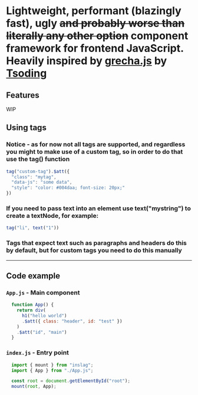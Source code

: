 # Lightweight, performant (blazingly fast), ugly ~~and probably worse than literally any other option~~ component framework for frontend JavaScript. Heavily inspired by [grecha.js](https://github.com/tsoding/grecha.js) by [Tsoding](https://github.com/tsoding)

## Features
WIP


## Using tags

### Notice - as for now not all tags are supported, and regardless you might to make use of a custom tag, so in order to do that use the tag() function

```js
tag("custom-tag").$att({
  "class": "mytag",
  "data-js": "some data",
  "style": "color: #004daa; font-size: 20px;"
})
```

### If you need to pass text into an element use text("mystring") to create a textNode, for example:
```js
tag("li", text("1"))
```
### Tags that expect text such as paragraphs and headers do this by default, but for custom tags you need to do this manually

<hr>

## Code example

### `App.js` - Main component
```js
  function App() {
    return div(
      h1("hello world")
      .$att({ class: "header", id: "test" })
    )
    .$att("id", "main")
  }
```
### `index.js` - Entry point
```js
  import { mount } from "inslag";
  import { App } from "./App.js";

  const root = document.getElementById("root");
  mount(root, App);
```
